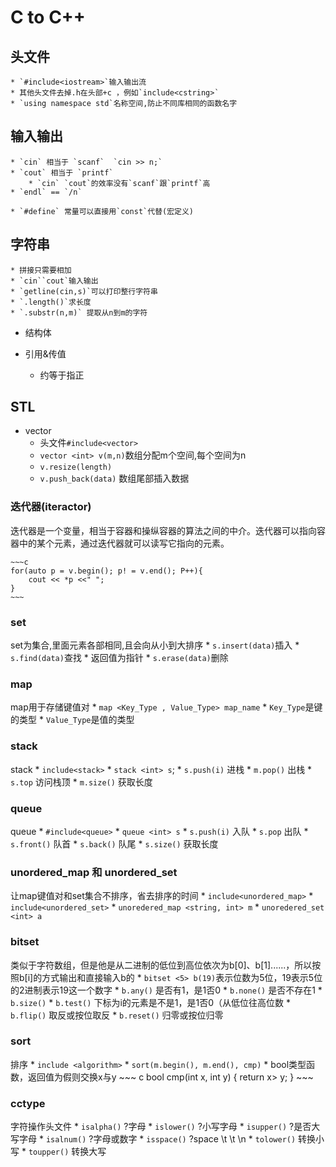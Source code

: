 # C to C++
## 头文件

    * `#include<iostream>`输入输出流  
    * 其他头文件去掉.h在头部+c ，例如`include<cstring>`
    * `using namespace std`名称空间,防止不同库相同的函数名字  

## 输入输出

    * `cin` 相当于 `scanf`  `cin >> n;`  
    * `cout` 相当于 `printf` 
        * `cin` `cout`的效率没有`scanf`跟`printf`高 
    * `endl` == `/n`

    * `#define` 常量可以直接用`const`代替(宏定义)

## 字符串

    * 拼接只需要相加
    * `cin``cout`输入输出
    * `getline(cin,s)`可以打印整行字符串
    * `.length()`求长度
    * `.substr(n,m)` 提取从n到m的字符
* 结构体

* 引用&传值
    * 约等于指正

## STL
* vector
    * 头文件`#include<vector>`
    * `vector <int> v(m,n)`数组分配m个空间,每个空间为n
    * `v.resize(length)`
    * `v.push_back(data)` 数组尾部插入数据

### 迭代器(iteractor)

迭代器是一个变量，相当于容器和操纵容器的算法之间的中介。迭代器可以指向容器中的某个元素，通过迭代器就可以读写它指向的元素。

    ~~~c
    for(auto p = v.begin(); p! = v.end(); P++){
        cout << *p <<" ";
    }
    ~~~

### set
set为集合,里面元素各部相同,且会向从小到大排序
    * `s.insert(data)`插入
    * `s.find(data)`查找
        * 返回值为指针
    * `s.erase(data)`删除

### map
map用于存储键值对
    * `map <Key_Type , Value_Type> map_name`
        * `Key_Type`是键的类型
        * `Value_Type`是值的类型

### stack
stack
    * `include<stack>`
    * `stack <int> s`;
    * `s.push(i)` 进栈
    * `m.pop()` 出栈
    * `s.top` 访问栈顶
    * `m.size()` 获取长度

### queue
queue
    * `#include<queue>` 
    * `queue <int> s`
    * `s.push(i)` 入队 
    * `s.pop` 出队
    * `s.front()` 队首
    * `s.back()` 队尾
    * `s.size()` 获取长度

### unordered_map 和 unordered_set
让map键值对和set集合不排序，省去排序的时间
    * `include<unordered_map>`
    * `include<unordered_set>`
    * `unoredered_map <string, int> m`
    * `unoredered_set <int> a`

### bitset
类似于字符数组，但是他是从二进制的低位到高位依次为b[0]、b[1]......，所以按照b[i]的方式输出和直接输入b的
    * `bitset <5> b(19)`表示位数为5位，19表示5位的2进制表示19这一个数字
    * `b.any()` 是否有1，是1否0
    * `b.none()` 是否不存在1
    * `b.size()` 
    * `b.test()` 下标为i的元素是不是1，是1否0（从低位往高位数
    * `b.flip()` 取反或按位取反
    * `b.reset()` 归零或按位归零

### sort 
排序
    * `include <algorithm>`
    * `sort(m.begin(), m.end(), cmp)`
    * bool类型函数，返回值为假则交换x与y
    ~~~ c
    bool cmp(int x, int y)
    {
        return x> y;
    }
    ~~~

### cctype
字符操作头文件
    * `isalpha()` ?字母
    * `islower()` ?小写字母
    * `isupper()` ?是否大写字母
    * `isalnum()` ?字母或数字
    * `isspace()` ?space \t \t \n
    * `tolower()` 转换小写
    * `toupper()` 转换大写






